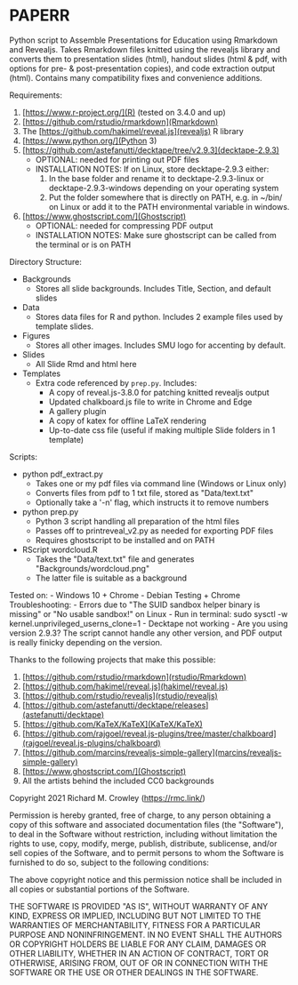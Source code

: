 # PAPERR
Python script to Assemble Presentations for Education using Rmarkdown and Revealjs.  Takes Rmarkdown files knitted using the revealjs library and converts them to presentation slides (html), handout slides (html & pdf, with options for pre- & post-presentation copies), and code extraction output (html).  Contains many compatibility fixes and convenience additions.

Requirements:
1. [https://www.r-project.org/](R) (tested on 3.4.0 and up)
2. [https://github.com/rstudio/rmarkdown](Rmarkdown)
3. The [https://github.com/hakimel/reveal.js](revealjs) R library
4. [https://www.python.org/](Python 3)
5. [https://github.com/astefanutti/decktape/tree/v2.9.3](decktape-2.9.3)
    - OPTIONAL: needed for printing out PDF files
    - INSTALLATION NOTES: If on Linux, store decktape-2.9.3 either:
        1. In the base folder and rename it to decktape-2.9.3-linux or decktape-2.9.3-windows depending on your operating system
        2. Put the folder somewhere that is directly on PATH, e.g. in ~/bin/ on Linux or add it to the PATH environmental variable in windows.
6. [https://www.ghostscript.com/](Ghostscript)
    - OPTIONAL: needed for compressing PDF output
    - INSTALLATION NOTES: Make sure ghostscript can be called from the terminal or is on PATH


Directory Structure:

- Backgrounds
    - Stores all slide backgrounds.  Includes Title, Section, and default slides
- Data
    - Stores data files for R and python.  Includes 2 example files used by template slides.
- Figures
    - Stores all other images.  Includes SMU logo for accenting by default.
- Slides
    - All Slide Rmd and html here
- Templates
    - Extra code referenced by `prep.py`.  Includes:
        - A copy of reveal.js-3.8.0 for patching knitted revealjs output
        - Updated chalkboard.js file to write in Chrome and Edge
        - A gallery plugin
        - A copy of katex for offline LaTeX rendering
        - Up-to-date css file (useful if making multiple Slide folders in 1 template)

Scripts:
- python pdf_extract.py
    - Takes one or my pdf files via command line (Windows or Linux only)
    - Converts files from pdf to 1 txt file, stored as "Data/text.txt"
    - Optionally take a '-n' flag, which instructs it to remove numbers
- python prep.py
    - Python 3 script handling all preparation of the html files
    - Passes off to printreveal_v2.py as needed for exporting PDF files
    - Requires ghostscript to be installed and on PATH
- RScript wordcloud.R
    - Takes the "Data/text.txt" file and generates "Backgrounds/wordcloud.png"
    - The latter file is suitable as a background

Tested on:
    - Windows 10 + Chrome
    - Debian Testing + Chrome
Troubleshooting:
    - Errors due to "The SUID sandbox helper binary is missing" or "No usable sandbox!" on Linux
        - Run in terminal: sudo sysctl -w kernel.unprivileged_userns_clone=1
    - Decktape not working
        - Are you using version 2.9.3?  The script cannot handle any other version, and PDF output is really finicky depending on the version.



Thanks to the following projects that make this possible:

1. [https://github.com/rstudio/rmarkdown](rstudio/Rmarkdown)
2. [https://github.com/hakimel/reveal.js](hakimel/reveal.js)
3. [https://github.com/rstudio/revealjs](rstudio/revealjs)
4. [https://github.com/astefanutti/decktape/releases](astefanutti/decktape)
5. [https://github.com/KaTeX/KaTeX](KaTeX/KaTeX)
6. [https://github.com/rajgoel/reveal.js-plugins/tree/master/chalkboard](rajgoel/reveal.js-plugins/chalkboard)
7. [https://github.com/marcins/revealjs-simple-gallery](marcins/revealjs-simple-gallery)
8. [https://www.ghostscript.com/](Ghostscript)
9. All the artists behind the included CC0 backgrounds

Copyright 2021 Richard M. Crowley (https://rmc.link/)

Permission is hereby granted, free of charge, to any person obtaining a copy of this software and associated documentation files (the "Software"), to deal in the Software without restriction, including without limitation the rights to use, copy, modify, merge, publish, distribute, sublicense, and/or sell copies of the Software, and to permit persons to whom the Software is furnished to do so, subject to the following conditions:

The above copyright notice and this permission notice shall be included in all copies or substantial portions of the Software.

THE SOFTWARE IS PROVIDED "AS IS", WITHOUT WARRANTY OF ANY KIND, EXPRESS OR IMPLIED, INCLUDING BUT NOT LIMITED TO THE WARRANTIES OF MERCHANTABILITY, FITNESS FOR A PARTICULAR PURPOSE AND NONINFRINGEMENT. IN NO EVENT SHALL THE AUTHORS OR COPYRIGHT HOLDERS BE LIABLE FOR ANY CLAIM, DAMAGES OR OTHER LIABILITY, WHETHER IN AN ACTION OF CONTRACT, TORT OR OTHERWISE, ARISING FROM, OUT OF OR IN CONNECTION WITH THE SOFTWARE OR THE USE OR OTHER DEALINGS IN THE SOFTWARE.


